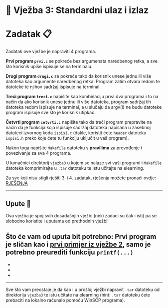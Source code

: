 # 🚀 Vježba 3: Standardni ulaz i izlaz

# Zadatak 📋

Zadatak ove vježbe je napraviti 4 programa.

<b>Prvi program `prvi.c`</b> se pokreće bez argumenata naredbenog retka, a sve što korisnik upiše ispisuje se na terminalu.

<b>Drugi program `drugi.c`</b> se pokreće tako da korisnik unese jednu ili više datoteka kao argumente naredbenog retka. Program zatim otvara redom te datoteke te njihov sadržaj ispisuje na terminal.

<b>Treći program `treci.c`</b> napišite kao kombinaciju prva dva programa i to na način da ako korisnik unese jednu ili više datoteka, program sadržaj tih datoteka redom ispisuje na terminal, a u slučaju da argv(i) ne budu datoteke program ispisuje sve što je korisnik utipkao.

<b>Četvrti program `cetvrti.c`</b> napišite tako da treći program prepravite na način da je funkcija koja ispisuje sadržaj datoteka napisana u zasebnoj datoteci izvornog koda `ispisi.c` (dakle, koristit ćete `header` datoteku `ispisi.h` preko koje ćete tu funkciju uključit u vaš program).

Nakon toga napišite `Makefile` datoteku s <b>pravilima</b> za prevođenje i povezivanje za sva 4 programa.

U konačnici direktorij `vjezba3` u kojem se nalaze svi vaši programi i `Makefile` datoteka komprimirajte u `.tar` datoteku te istu učitajte na elearning.

Za sve koji nisu stigli rješiti 3. i 4. zadatak, rješenja možete pronaći ovdje: - [RJEŠENJA](rjesenja/README.md)

___

## Upute 🧭

Ova vježba je spoj svih dosadašnjih vježbi (neki zadaci su čak i isti) pa se slobodno koristite i uputama od prethodnih vježbi!

Što će vam od uputa bit potrebno:
Prvi program je sličan kao i [prvi primjer iz vježbe 2](https://marinmaslov.github.io/unix.github.io/vjezba_2/primjeri#primjer-1-/), samo je potrebno preurediti funkciju `printf(...)`
-
-
-
-

___

Sve što vam preostaje je da kao i u prošloj vježbi napravit `.tar` datoteku od direktorija `vjezba3` te istu učitate na elearning (hint: `.tar` datoteku ćete prebaciti na lokalno računalo pomoću WinSCP programa). 
